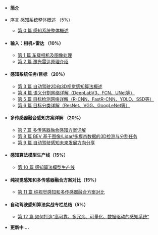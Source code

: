 - <b><h4>[简介](README.md)</h4></b>
- 序言  感知系统整体概述 （5%）
  - [第 0 篇 感知系统整体概述](./docs/01-感知系统整体概述.md)
- <b><h4>输入：相机+雷达 （10%）</h4></b>
  - [第 1 篇 车载相机及图像处理](./docs/02-车载相机及图像处理.md)
  - [第 2 篇 激光雷达原理介绍](./docs/03-激光雷达原理介绍.md)
- <b><h4>感知系统任务/目标 （20%）</h4></b>
  - [第 3 篇 自动驾驶2D和3D视觉感知算法概述](./docs/04-自动驾驶2D和3D视觉感知算法概述.md)
  - [第 4 篇 语义分割网络详解（DeepLabV3、FCN、UNet等）](./docs/05-语义分割网络详解（DeepLabV3、FCN、UNet等）.md)
  - [第 5 篇 目标检测网络详解（R-CNN、FastR-CNN、YOLO、SSD等）](./docs/06-目标检测网络详解（R-CNN、FastR-CNN、YOLO、SSD等）.md)
  - [第 6 篇 目标分类详解（ResNet、VGG、GoogLeNet等）](./docs/07-目标分类详解（ResNet、VGG、GoogLeNet等）.md)
- <b><h4>多传感器融合感知方案详解 （20%）</h4></b> 
  - [第 7 篇 多传感器融合感知方案详解](./docs/11-多传感器融合感知方案详解.md)
  - [第 8 篇 BEV 基于图像/Lidar/多模态数据的3D检测与分割任务](./docs/12-基于BEV多模态数据的3D检测与分割任务.md)
  - [第 9 篇 自动驾驶感知未来发展方向分享](./docs/13-自动驾驶感知未来发展方向分享.md)
- <b><h4>感知算法模型生产线（15%）</h4></b>
  - [第 10 篇 感知算法模型生产线](./docs/14-感知算法模型生产线.md)
- <b><h4>纯视觉感知和多传感器融合方案对比（15%）</h4></b>  
  - [第 11 篇 纯视觉感知和多传感器融合方案对比](./docs/15-纯视觉感知和多传感器融合方案对比.md)
- <b><h4>自动驾驶感知算法实战专栏总结（5%）</h4></b>  
  - [第 12 篇 如何打造“高可靠、多冗余、可量化、数据驱动的感知系统”](./docs/16-专栏总结-如何打造“高可靠、多冗余、可量化、数据驱动的感知系统”.md)

- <b>更新中 ...</b>
